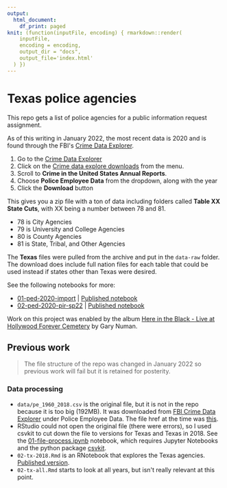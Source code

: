 ```yaml
---
output:
  html_document:
    df_print: paged
knit: (function(inputFile, encoding) { rmarkdown::render(
    inputFile,
    encoding = encoding,
    output_dir = "docs",
    output_file='index.html'
  ) })
---
```


# Texas police agencies

This repo gets a list of police agencies for a public information request assignment.

As of this writing in January 2022, the most recent data is 2020 and is found through the FBI's [Crime Data Explorer](https://crime-data-explorer.fr.cloud.gov/pages/home).

1. Go to the [Crime Data Explorer](https://crime-data-explorer.fr.cloud.gov/pages/home)
1. Click on the [Crime data explore downloads](https://crime-data-explorer.app.cloud.gov/pages/downloads) from the menu.
1. Scroll to **Crime in the United States Annual Reports**.
1. Choose **Police Employee Data** from the dropdown, along with the year
1. Click the **Download** button

This gives you a zip file with a ton of data including folders called **Table XX State Cuts**, with XX being a number between 78 and 81.

- 78 is City Agencies
- 79 is University and College Agencies
- 80 is County Agencies
- 81 is State, Tribal, and Other Agencies

The **Texas** files were pulled from the archive and put in the `data-raw` folder. The download does include full nation files for each table that could be used instead if states other than Texas were desired.

See the following notebooks for more:

- [01-ped-2020-import](01-ped-2020-import.Rmd) | [Published notebook](https://utdata.github.io/rwd-police-agencies/01-ped-2020-import.html)
- [02-ped-2020-pir-sp22](02-ped-2020-pir-sp22.Rmd) | [Published notebook](https://utdata.github.io/rwd-police-agencies/02-ped-2020-pir-sp22.html)

Work on this project was enabled by the album [Here in the Black - Live at Hollywood Forever Cemetery](https://music.apple.com/us/album/here-in-the-black-live-at-hollywood-forever-cemetery/1080378200) by Gary Numan.

## Previous work

> The file structure of the repo was changed in January 2022 so previous work will fail but it is retained for posterity.

### Data processing

- `data/pe_1960_2018.csv` is the original file, but it is not in the repo because it is too big (192MB). It was downloaded from [FBI Crime Data Explorer](https://crime-data-explorer.fr.cloud.gov/downloads-and-docs) under Police Employee Data. The file href at the time was [this](http://s3-us-gov-west-1.amazonaws.com/cg-d4b776d0-d898-4153-90c8-8336f86bdfec/pe_1960_2018.csv).
- RStudio could not open the original file (there were errors), so I used csvkit to cut down the file to versions for Texas and Texas in 2018. See the [01-file-process.ipynb](01-file-process.ipynb) notebook, which requires Jupyter Notebooks and the python package [csvkit](https://csvkit.readthedocs.io/).
- `02-tx-2018.Rmd` is an RNotebook that explores the Texas agencies. [Published version](https://utdata.github.io/rwd-police-agencies/02-tx-2018.html).
- `02-tx-all.Rmd` starts to look at all years, but isn't really relevant at this point.
